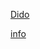 
[Dido](https://y.qq.com/n/yqq/singer/003u97g31UtONd.html#tab=album&)

[info](http://www.xiami.com/artist/13715)
